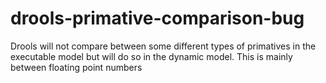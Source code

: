 # drools-primative-comparison-bug
Drools will not compare between some different types of primatives in the executable model but will do so in the dynamic model. This is mainly between floating point numbers
